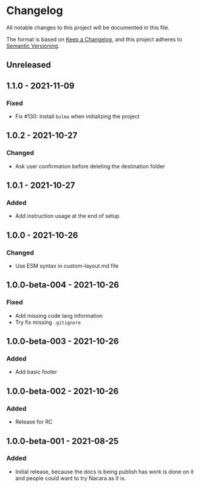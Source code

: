 # Changelog
All notable changes to this project will be documented in this file.

The format is based on [Keep a Changelog](https://keepachangelog.com/en/1.0.0/),
and this project adheres to [Semantic Versioning](https://semver.org/spec/v2.0.0.html).

## Unreleased

## 1.1.0 - 2021-11-09

### Fixed

* Fix #130: Install `bulma` when initializing the project

## 1.0.2 - 2021-10-27

### Changed

* Ask user confirmation before deleting the destination folder

## 1.0.1 - 2021-10-27

### Added

* Add instruction usage at the end of setup

## 1.0.0 - 2021-10-26

### Changed

* Use ESM syntax in custom-layout.md file

## 1.0.0-beta-004 - 2021-10-26

### Fixed

* Add missing code lang information
* Try fix missing `.gitignore`

## 1.0.0-beta-003 - 2021-10-26

### Added

* Add basic footer

## 1.0.0-beta-002 - 2021-10-26

### Added

* Release for RC

## 1.0.0-beta-001 - 2021-08-25

### Added

* Initial release, because the docs is being publish has work is done on it and people could want to try Nacara as it is.
